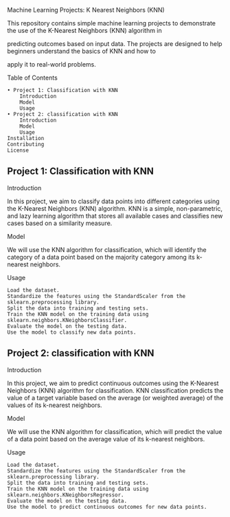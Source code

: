 Machine Learning Projects: K Nearest Neighbors (KNN)


This repository contains simple machine learning projects to demonstrate the use of the K-Nearest Neighbors (KNN) algorithm in

 predicting outcomes based on input data. The projects are designed to help beginners understand the basics of KNN and how to 
 
 apply it to real-world problems.

Table of Contents

    • Project 1: Classification with KNN
        Introduction
        Model
        Usage
    • Project 2: classification with KNN
        Introduction
        Model
        Usage
    Installation
    Contributing
    License

## Project 1: Classification with KNN

Introduction

In this project, we aim to classify data points into different categories using the K-Nearest Neighbors (KNN) algorithm. KNN is a simple, non-parametric, and lazy learning algorithm that stores all available cases and classifies new cases based on a similarity measure.

Model

We will use the KNN algorithm for classification, which will identify the category of a data point based on the majority category among its k-nearest neighbors.

Usage

    Load the dataset.
    Standardize the features using the StandardScaler from the sklearn.preprocessing library.
    Split the data into training and testing sets.
    Train the KNN model on the training data using sklearn.neighbors.KNeighborsClassifier.
    Evaluate the model on the testing data.
    Use the model to classify new data points.

## Project 2: classification with KNN

Introduction

In this project, we aim to predict continuous outcomes using the K-Nearest Neighbors (KNN) algorithm for classification. KNN classification predicts the value of a target variable based on the average (or weighted average) of the values of its k-nearest neighbors.

Model

We will use the KNN algorithm for classification, which will predict the value of a data point based on the average value of its k-nearest neighbors.

Usage

    Load the dataset.
    Standardize the features using the StandardScaler from the sklearn.preprocessing library.
    Split the data into training and testing sets.
    Train the KNN model on the training data using sklearn.neighbors.KNeighborsRegressor.
    Evaluate the model on the testing data.
    Use the model to predict continuous outcomes for new data points.

